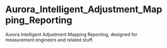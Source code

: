 # Aurora_Intelligent_Adjustment_Mapping_Reporting
Aurora Intelligent Adjustment Mapping Reporting, designed for measurement engineers and related stuff.
